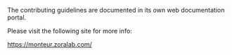 The contributing guidelines are documented in its own web documentation portal.

Please visit the following site for more info:

https://monteur.zoralab.com/
